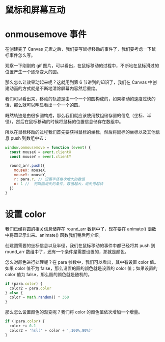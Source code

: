 <h1>鼠标和屏幕互动</h1>

# onmousemove 事件

在创建完了 Canvas 元素之后，我们要写鼠标移动的事件了，我们要考虑一下鼠标事件怎么写。

观察一下刚刚的 gif 图片，可以看出，在鼠标移动的过程中，不断地在鼠标滑过的位置产生一个逐渐变大的圆。

那么怎么让效果动起来呢？这就用到第 6 节讲到的知识了，我们在 Canvas 中创建动画的方式就是不断地清除屏幕内容然后重绘。

我们可以看出来，移动的轨迹是由一个一个的圆构成的，如果移动的速度过快的话，那么就可以明显看出一个一个的圆。

既然轨迹是由很多圆构成，那么我们就应该使用数组储存圆的信息（坐标、半径），然后在鼠标移动的时候将鼠标的位置信息储存在数组中。

所以在鼠标移动的过程我们首先要获得鼠标的坐标，然后将鼠标的坐标以及其他信息 push 到数组中去：

```js
window.onmousemove = function (event) {
  const mouseX = event.clientX
  const mouseY = event.clientY

  round_arr.push({
    mouseX: mouseX,
    mouseY: mouseY,
    r: para.r, // 设置半径每次增大的数值
    o: 1 //  判断圆消失的条件，数值越大，消失得越快
  })
}

```

# 设置 color

我们已经将圆的相关信息储存在 round_arr 数组中了，现在要在 animate() 函数中将圆显示出来。animate() 函数我们稍后再介绍。

创建圆需要的坐标信息以及半径，我们在鼠标移动的事件中都已经将其 push 到 round_arr 数组中了，还有一个条件是需要设置的，那就是颜色。

怎么对颜色进行处理呢？在 para 参数中，我们可以看出，其中有设置 color 值。如果 color 值不为 false，那么设置的圆的颜色就是设置的 color 值；如果设置的 color 值为 false，那么圆的颜色就是随机的。

```js
if (para.color) {
  color2 = para.color
} else {
  color = Math.random() * 360
}

```

那么怎么设置颜色的渐变呢？我们将 color 的颜色值依次增加一个增量。

```js
if (!para.color) {
  color += 0.1
  color2 = 'hsl(' + color + ',100%,80%)'
}

```
